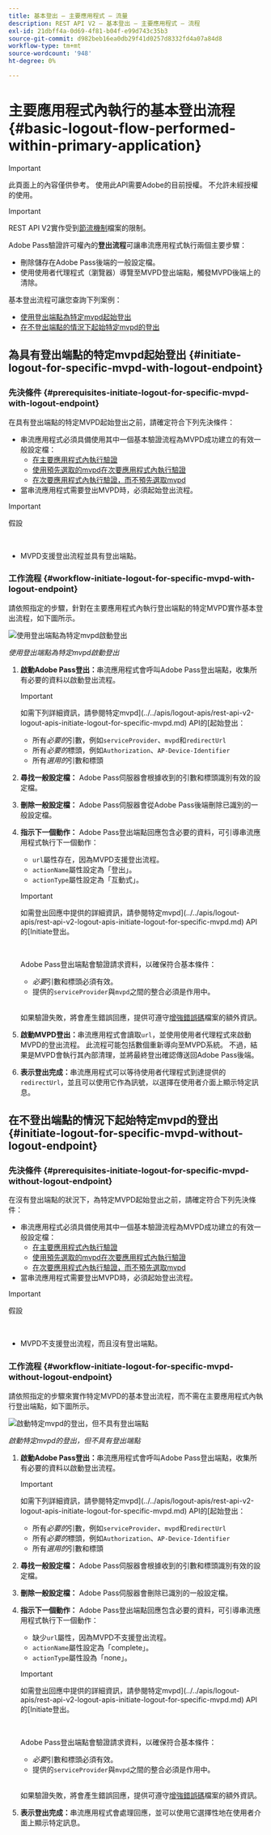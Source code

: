 ```yaml
---
title: 基本登出 — 主要應用程式 — 流量
description: REST API V2 — 基本登出 — 主要應用程式 — 流程
exl-id: 21dbff4a-0d69-4f81-b04f-e99d743c35b3
source-git-commit: d982beb16ea0db29f41d0257d8332fd4a07a84d8
workflow-type: tm+mt
source-wordcount: '948'
ht-degree: 0%

---
```


# 主要應用程式內執行的基本登出流程 {#basic-logout-flow-performed-within-primary-application}

>[!IMPORTANT]
>
> 此頁面上的內容僅供參考。 使用此API需要Adobe的目前授權。 不允許未經授權的使用。

>[!IMPORTANT]
>
> REST API V2實作受到[節流機制](/help/authentication/integration-guide-programmers/throttling-mechanism.md)檔案的限制。

Adobe Pass驗證許可權內的&#x200B;**登出流程**&#x200B;可讓串流應用程式執行兩個主要步驟：

* 刪除儲存在Adobe Pass後端的一般設定檔。
* 使用使用者代理程式（瀏覽器）導覽至MVPD登出端點，觸發MVPD後端上的清除。

基本登出流程可讓您查詢下列案例：

* [使用登出端點為特定mvpd起始登出](#initiate-logout-for-specific-mvpd-with-logout-endpoint)
* [在不登出端點的情況下起始特定mvpd的登出](#initiate-logout-for-specific-mvpd-without-logout-endpoint)

## 為具有登出端點的特定mvpd起始登出 {#initiate-logout-for-specific-mvpd-with-logout-endpoint}

### 先決條件 {#prerequisites-initiate-logout-for-specific-mvpd-with-logout-endpoint}

在具有登出端點的特定MVPD起始登出之前，請確定符合下列先決條件：

* 串流應用程式必須具備使用其中一個基本驗證流程為MVPD成功建立的有效一般設定檔：
   * [在主要應用程式內執行驗證](rest-api-v2-basic-authentication-primary-application-flow.md)
   * [使用預先選取的mvpd在次要應用程式內執行驗證](rest-api-v2-basic-authentication-secondary-application-flow.md)
   * [在次要應用程式內執行驗證，而不預先選取mvpd](rest-api-v2-basic-authentication-secondary-application-flow.md)
* 當串流應用程式需要登出MVPD時，必須起始登出流程。

>[!IMPORTANT]
>
> 假設
>
> <br/>
> 
> * MVPD支援登出流程並具有登出端點。

### 工作流程 {#workflow-initiate-logout-for-specific-mvpd-with-logout-endpoint}

請依照指定的步驟，針對在主要應用程式內執行登出端點的特定MVPD實作基本登出流程，如下圖所示。

![使用登出端點為特定mvpd啟動登出](../../../../../assets/rest-api-v2/flows/basic-access-flows/rest-api-v2-initiate-logout-within-primary-application-for-specific-mvpd-with-logout-endpoint.png)

*使用登出端點為特定mvpd啟動登出*

1. **啟動Adobe Pass登出：**&#x200B;串流應用程式會呼叫Adobe Pass登出端點，收集所有必要的資料以啟動登出流程。

   >[!IMPORTANT]
   >
   > 如需下列詳細資訊，請參閱特定mvpd](../../apis/logout-apis/rest-api-v2-logout-apis-initiate-logout-for-specific-mvpd.md) API的[起始登出：
   >
   > * 所有&#x200B;_必要的_&#x200B;引數，例如`serviceProvider`、`mvpd`和`redirectUrl`
   > * 所有&#x200B;_必要的_&#x200B;標頭，例如`Authorization`、`AP-Device-Identifier`
   > * 所有&#x200B;_選用的_&#x200B;引數和標頭

1. **尋找一般設定檔：** Adobe Pass伺服器會根據收到的引數和標頭識別有效的設定檔。

1. **刪除一般設定檔：** Adobe Pass伺服器會從Adobe Pass後端刪除已識別的一般設定檔。

1. **指示下一個動作：** Adobe Pass登出端點回應包含必要的資料，可引導串流應用程式執行下一個動作：
   * `url`屬性存在，因為MVPD支援登出流程。
   * `actionName`屬性設定為「登出」。
   * `actionType`屬性設定為「互動式」。

   >[!IMPORTANT]
   >
   > 如需登出回應中提供的詳細資訊，請參閱特定mvpd](../../apis/logout-apis/rest-api-v2-logout-apis-initiate-logout-for-specific-mvpd.md) API的[Initiate登出。
   > 
   > <br/>
   > 
   > Adobe Pass登出端點會驗證請求資料，以確保符合基本條件：
   >
   > * _必要_&#x200B;引數和標頭必須有效。
   > * 提供的`serviceProvider`與`mvpd`之間的整合必須是作用中。
   >
   > <br/>
   > 
   > 如果驗證失敗，將會產生錯誤回應，提供可遵守[增強錯誤碼](../../../../features-standard/error-reporting/enhanced-error-codes.md)檔案的額外資訊。

1. **啟動MVPD登出：**&#x200B;串流應用程式會讀取`url`，並使用使用者代理程式來啟動MVPD的登出流程。 此流程可能包括數個重新導向至MVPD系統。 不過，結果是MVPD會執行其內部清理，並將最終登出確認傳送回Adobe Pass後端。

1. **表示登出完成：**&#x200B;串流應用程式可以等待使用者代理程式到達提供的`redirectUrl`，並且可以使用它作為訊號，以選擇在使用者介面上顯示特定訊息。

## 在不登出端點的情況下起始特定mvpd的登出 {#initiate-logout-for-specific-mvpd-without-logout-endpoint}

### 先決條件 {#prerequisites-initiate-logout-for-specific-mvpd-without-logout-endpoint}

在沒有登出端點的狀況下，為特定MVPD起始登出之前，請確定符合下列先決條件：

* 串流應用程式必須具備使用其中一個基本驗證流程為MVPD成功建立的有效一般設定檔：
   * [在主要應用程式內執行驗證](rest-api-v2-basic-authentication-primary-application-flow.md)
   * [使用預先選取的mvpd在次要應用程式內執行驗證](rest-api-v2-basic-authentication-secondary-application-flow.md)
   * [在次要應用程式內執行驗證，而不預先選取mvpd](rest-api-v2-basic-authentication-secondary-application-flow.md)
* 當串流應用程式需要登出MVPD時，必須起始登出流程。

>[!IMPORTANT]
>
> 假設
>
> <br/>
> 
> * MVPD不支援登出流程，而且沒有登出端點。

### 工作流程 {#workflow-initiate-logout-for-specific-mvpd-without-logout-endpoint}

請依照指定的步驟來實作特定MVPD的基本登出流程，而不需在主要應用程式內執行登出端點，如下圖所示。

![啟動特定mvpd的登出，但不具有登出端點](../../../../../assets/rest-api-v2/flows/basic-access-flows/rest-api-v2-initiate-logout-within-primary-application-for-specific-mvpd-without-logout-endpoint.png)

*啟動特定mvpd的登出，但不具有登出端點*

1. **啟動Adobe Pass登出：**&#x200B;串流應用程式會呼叫Adobe Pass登出端點，收集所有必要的資料以啟動登出流程。

   >[!IMPORTANT]
   >
   > 如需下列詳細資訊，請參閱特定mvpd](../../apis/logout-apis/rest-api-v2-logout-apis-initiate-logout-for-specific-mvpd.md) API的[起始登出：
   >
   > * 所有&#x200B;_必要的_&#x200B;引數，例如`serviceProvider`、`mvpd`和`redirectUrl`
   > * 所有&#x200B;_必要的_&#x200B;標頭，例如`Authorization`、`AP-Device-Identifier`
   > * 所有&#x200B;_選用的_&#x200B;引數和標頭

1. **尋找一般設定檔：** Adobe Pass伺服器會根據收到的引數和標頭識別有效的設定檔。

1. **刪除一般設定檔：** Adobe Pass伺服器會刪除已識別的一般設定檔。

1. **指示下一個動作：** Adobe Pass登出端點回應包含必要的資料，可引導串流應用程式執行下一個動作：
   * 缺少`url`屬性，因為MVPD不支援登出流程。
   * `actionName`屬性設定為「complete」。
   * `actionType`屬性設為「none」。

   >[!IMPORTANT]
   >
   > 如需登出回應中提供的詳細資訊，請參閱特定mvpd](../../apis/logout-apis/rest-api-v2-logout-apis-initiate-logout-for-specific-mvpd.md) API的[Initiate登出。
   > 
   > <br/>
   > 
   > Adobe Pass登出端點會驗證請求資料，以確保符合基本條件：
   >
   > * _必要_&#x200B;引數和標頭必須有效。
   > * 提供的`serviceProvider`與`mvpd`之間的整合必須是作用中。
   >
   > <br/>
   > 
   > 如果驗證失敗，將會產生錯誤回應，提供可遵守[增強錯誤碼](../../../../features-standard/error-reporting/enhanced-error-codes.md)檔案的額外資訊。

1. **表示登出完成：**&#x200B;串流應用程式會處理回應，並可以使用它選擇性地在使用者介面上顯示特定訊息。
